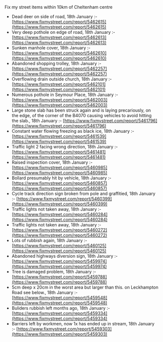 Fix my street items within 10km of Cheltenham centre

<!-- fix_marker starts -->

- Dead deer on side of road, 18th January :- [https://www.fixmystreet.com/report/5462615](https://www.fixmystreet.com/report/5462615)
- Very deep pothole on edge of road, 18th January :- [https://www.fixmystreet.com/report/5462613](https://www.fixmystreet.com/report/5462613)
- Sunken manhole cover, 18th January :- [https://www.fixmystreet.com/report/5462610](https://www.fixmystreet.com/report/5462610)
- Abandoned shopping trolley, 18th January :- [https://www.fixmystreet.com/report/5462257](https://www.fixmystreet.com/report/5462257)
- Overflowing drain outside church, 18th January :- [https://www.fixmystreet.com/report/5462101](https://www.fixmystreet.com/report/5462101)
- Numerous pothole in Seymour Place, 18th January :- [https://www.fixmystreet.com/report/5462003](https://www.fixmystreet.com/report/5462003)
- Large stone slab has been struck again and is laying precariously, on the edge, of the corner of the B4070 causing vehicles to avoid hitting the slab., 18th January :- [https://www.fixmystreet.com/report/5461796](https://www.fixmystreet.com/report/5461796)
- Constant water flowing freezing as black ice, 18th January :- [https://www.fixmystreet.com/report/5461539](https://www.fixmystreet.com/report/5461539)
- Traffic light 2 facing wrong direction, 18th January :- [https://www.fixmystreet.com/report/5461481](https://www.fixmystreet.com/report/5461481)
- Raised inspection cover, 18th January :- [https://www.fixmystreet.com/report/5460985](https://www.fixmystreet.com/report/5460985)
- Bollard presumably hit by vehicle, 18th January :- [https://www.fixmystreet.com/report/5460857](https://www.fixmystreet.com/report/5460857)
- Cycle track direction sign broken from pole and graffitied, 18th January :- [https://www.fixmystreet.com/report/5460399](https://www.fixmystreet.com/report/5460399)
- Traffic lights not taken away, 18th January :- [https://www.fixmystreet.com/report/5460284](https://www.fixmystreet.com/report/5460284)
- Traffic lights not taken away, 18th January :- [https://www.fixmystreet.com/report/5460272](https://www.fixmystreet.com/report/5460272)
- Lots of rubbish again, 18th January :- [https://www.fixmystreet.com/report/5460125](https://www.fixmystreet.com/report/5460125)
- Abandoned highways diversion sign, 18th January :- [https://www.fixmystreet.com/report/5459974](https://www.fixmystreet.com/report/5459974)
- Tree is damaged problem, 18th January :- [https://www.fixmystreet.com/report/5459788](https://www.fixmystreet.com/report/5459788)
- 5cm deep x 20cm in the worst area but larger than this. on Leckhampton Road see below., 18th January :- [https://www.fixmystreet.com/report/5459548](https://www.fixmystreet.com/report/5459548)
- Buliders rubbish left months ago, 18th January :- [https://www.fixmystreet.com/report/5459334](https://www.fixmystreet.com/report/5459334)
- Barriers left by workmen, now 1x has ended up in stream, 18th January :- [https://www.fixmystreet.com/report/5459303](https://www.fixmystreet.com/report/5459303)

<!-- fix_marker ends -->